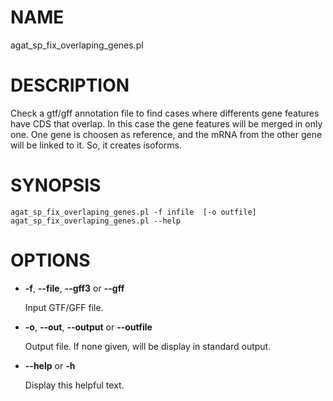 # NAME

agat\_sp\_fix\_overlaping\_genes.pl

# DESCRIPTION

Check a gtf/gff annotation file to find cases where differents gene features
have CDS that overlap. In this case the gene features will be merged in only one.
One gene is choosen as reference, and the mRNA from the other gene will be linked to it.
So, it creates isoforms.

# SYNOPSIS

```
agat_sp_fix_overlaping_genes.pl -f infile  [-o outfile]
agat_sp_fix_overlaping_genes.pl --help
```

# OPTIONS

- **-f**, **--file**, **--gff3** or **--gff**

    Input GTF/GFF file.

- **-o**, **--out**, **--output** or **--outfile**

    Output file. If none given, will be display in standard output.

- **--help** or **-h**

    Display this helpful text.


